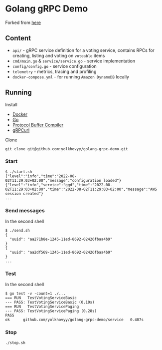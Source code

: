 # Golang gRPC Demo

Forked from [here](https://github.com/buffup/golang-grpc-demo)

## Content

- `api/` - gRPC service definition for a voting service, contains RPCs for creating, listing and voting on `voteable` items
- `cmd/main.go` & `service/service.go` - service implementation
- `config/config.go` - service configuration
- `telemetry` - metrics, tracing and profiling
- `docker-compose.yml` - for running `Amazon DynamoDB` locally
## Running

Install

- [Docker](https://docs.docker.com/get-docker/)
- [Go](https://go.dev/doc/install)
- [Protocol Buffer Compiler](https://grpc.io/docs/protoc-installation/)
- [gRPCurl](https://github.com/fullstorydev/grpcurl)

Clone

```shell
git clone git@github.com:yolkhovyy/golang-grpc-demo.git
```

### Start

```shell
$ ./start.sh
{"level":"info","time":"2022-08-02T11:29:03+02:00","message":"configuration loaded"}                                                                          
{"level":"info","service":"ggd","time":"2022-08-02T11:29:03+02:00","time":"2022-08-02T11:29:03+02:00","message":"AWS session created"}
...
```
### Send messages

In the second shell

```shell
$ ./send.sh
{
  "uuid": "aa271b8e-1245-11ed-8692-02426fbaa4b9"
}
{
  "uuid": "aa2df569-1245-11ed-8692-02426fbaa4b9"
}
...
```
### Test

In the second shell

```shell
$ go test -v -count=1 ./...
=== RUN   TestVotingServiceBasic
--- PASS: TestVotingServiceBasic (0.10s)
=== RUN   TestVotingServicePaging
--- PASS: TestVotingServicePaging (0.28s)
PASS
ok      github.com/yolkhovyy/golang-grpc-demo/service   0.407s
```

### Stop

```shell
./stop.sh
```